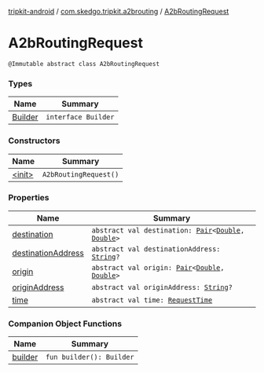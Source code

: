 [tripkit-android](../../index.md) / [com.skedgo.tripkit.a2brouting](../index.md) / [A2bRoutingRequest](./index.md)

# A2bRoutingRequest

`@Immutable abstract class A2bRoutingRequest`

### Types

| Name | Summary |
|---|---|
| [Builder](-builder/index.md) | `interface Builder` |

### Constructors

| Name | Summary |
|---|---|
| [&lt;init&gt;](-init-.md) | `A2bRoutingRequest()` |

### Properties

| Name | Summary |
|---|---|
| [destination](destination.md) | `abstract val destination: `[`Pair`](https://kotlinlang.org/api/latest/jvm/stdlib/kotlin/-pair/index.html)`<`[`Double`](https://kotlinlang.org/api/latest/jvm/stdlib/kotlin/-double/index.html)`, `[`Double`](https://kotlinlang.org/api/latest/jvm/stdlib/kotlin/-double/index.html)`>` |
| [destinationAddress](destination-address.md) | `abstract val destinationAddress: `[`String`](https://kotlinlang.org/api/latest/jvm/stdlib/kotlin/-string/index.html)`?` |
| [origin](origin.md) | `abstract val origin: `[`Pair`](https://kotlinlang.org/api/latest/jvm/stdlib/kotlin/-pair/index.html)`<`[`Double`](https://kotlinlang.org/api/latest/jvm/stdlib/kotlin/-double/index.html)`, `[`Double`](https://kotlinlang.org/api/latest/jvm/stdlib/kotlin/-double/index.html)`>` |
| [originAddress](origin-address.md) | `abstract val originAddress: `[`String`](https://kotlinlang.org/api/latest/jvm/stdlib/kotlin/-string/index.html)`?` |
| [time](time.md) | `abstract val time: `[`RequestTime`](../-request-time/index.md) |

### Companion Object Functions

| Name | Summary |
|---|---|
| [builder](builder.md) | `fun builder(): Builder` |
